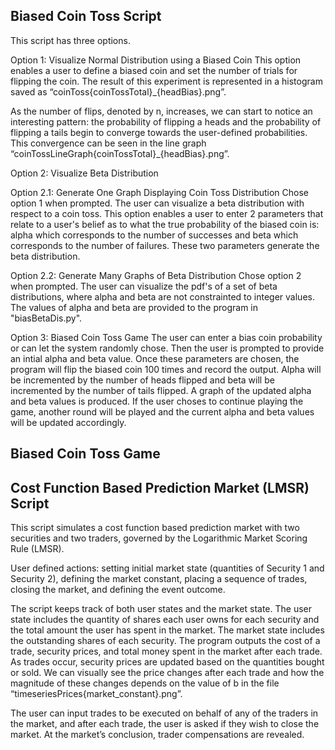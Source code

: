 ## Biased Coin Toss Script <br>
This script has three options. 

Option 1: Visualize Normal Distribution using a Biased Coin 
This option enables a user to define a biased coin and set the number of trials for flipping the coin. The result of this experiment is represented in a histogram saved as “coinToss{coinTossTotal}_{headBias}.png”. 

As the number of flips, denoted by n, increases, we can start to notice an interesting pattern: the probability of flipping a heads and the probability of flipping a tails begin to converge towards the user-defined probabilities. This convergence can be seen in the line graph “coinTossLineGraph{coinTossTotal}_{headBias}.png”. 

Option 2: Visualize Beta Distribution

Option 2.1: Generate One Graph Displaying Coin Toss Distribution
Chose option 1 when prompted. The user can visualize a beta distribution with respect to a coin toss. This option enables a user to enter 2 parameters that relate to a user's belief as to what the true probability of the biased coin is: alpha which corresponds to the number of successes and beta which corresponds to the number of failures. These two parameters generate the beta distribution. 

Option 2.2: Generate Many Graphs of Beta Distribution
Chose option 2 when prompted. 
The user can visualize the pdf's of a set of beta distributions, where alpha and beta are not constrainted to integer values. The values of alpha and beta are provided to the program in "biasBetaDis.py".

Option 3: Biased Coin Toss Game
The user can enter a bias coin probability or can let the system randomly chose. Then the user is prompted to provide an intial alpha and beta value. Once these parameters are chosen, the program will flip the biased coin 100 times and record the output. Alpha will be incremented by the number of heads flipped and beta will be incremented by the number of tails flipped. A graph of the updated alpha and beta values is produced. If the user choses to continue playing the game, another round will be played and the current alpha and beta values will be updated accordingly. 

## Biased Coin Toss Game <br>

## Cost Function Based Prediction Market (LMSR) Script <br>
This script simulates a cost function based prediction market with two securities and two traders, governed by the Logarithmic Market Scoring Rule (LMSR). 

User defined actions: setting initial market state (quantities of Security 1 and Security 2), defining the market constant, placing a sequence of trades, closing the market, and defining the event outcome.

The script keeps track of both user states and the market state. The user state includes the quantity of shares each user owns for each security and the total amount the user has spent in the market. The market state includes the outstanding shares of each security. The program outputs the cost of a trade, security prices, and total money spent in the market after each trade. As trades occur, security prices are updated based on the quantities bought or sold. 
We can visually see the price changes after each trade and how the magnitude of these changes depends on the value of b in the file “timeseriesPrices{market_constant}.png”.

The user can input trades to be executed on behalf of any of the traders in the market, and after each trade, the user is asked if they wish to close the market. At the market’s conclusion, trader compensations are revealed. 
